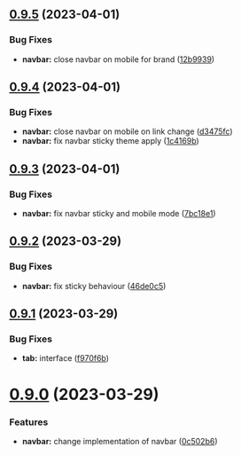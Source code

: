 ## [0.9.5](https://github.com/snowpact/snowpact-ui/compare/v0.9.4...v0.9.5) (2023-04-01)


### Bug Fixes

* **navbar:** close navbar on mobile for brand ([12b9939](https://github.com/snowpact/snowpact-ui/commit/12b9939443b7df3e64af3e5e658b97d1e283cea2))

## [0.9.4](https://github.com/snowpact/snowpact-ui/compare/v0.9.3...v0.9.4) (2023-04-01)


### Bug Fixes

* **navbar:** close navbar on mobile on link change ([d3475fc](https://github.com/snowpact/snowpact-ui/commit/d3475fc61c239154d44467b9b43dbe507fc0e4fe))
* **navbar:** fix navbar sticky theme apply ([1c4169b](https://github.com/snowpact/snowpact-ui/commit/1c4169bb084f936c5e4ba7f890da8566f64c716d))

## [0.9.3](https://github.com/snowpact/snowpact-ui/compare/v0.9.2...v0.9.3) (2023-04-01)


### Bug Fixes

* **navbar:** fix navbar sticky and mobile mode ([7bc18e1](https://github.com/snowpact/snowpact-ui/commit/7bc18e137273bf5f9223ca6ab255ca5a5ae638ce))

## [0.9.2](https://github.com/snowpact/snowpact-ui/compare/v0.9.1...v0.9.2) (2023-03-29)


### Bug Fixes

* **navbar:** fix sticky behaviour ([46de0c5](https://github.com/snowpact/snowpact-ui/commit/46de0c5a61deb0f6593f74220fa1600b18a99942))

## [0.9.1](https://github.com/snowpact/snowpact-ui/compare/v0.9.0...v0.9.1) (2023-03-29)


### Bug Fixes

* **tab:** interface ([f970f6b](https://github.com/snowpact/snowpact-ui/commit/f970f6b0ac50951df0e15edf819cbaf12b5e5c04))

# [0.9.0](https://github.com/snowpact/snowpact-ui/compare/v0.8.1...v0.9.0) (2023-03-29)


### Features

* **navbar:** change implementation of navbar ([0c502b6](https://github.com/snowpact/snowpact-ui/commit/0c502b6fc56e0b41d40844bb9a98f978dcc2417d))
